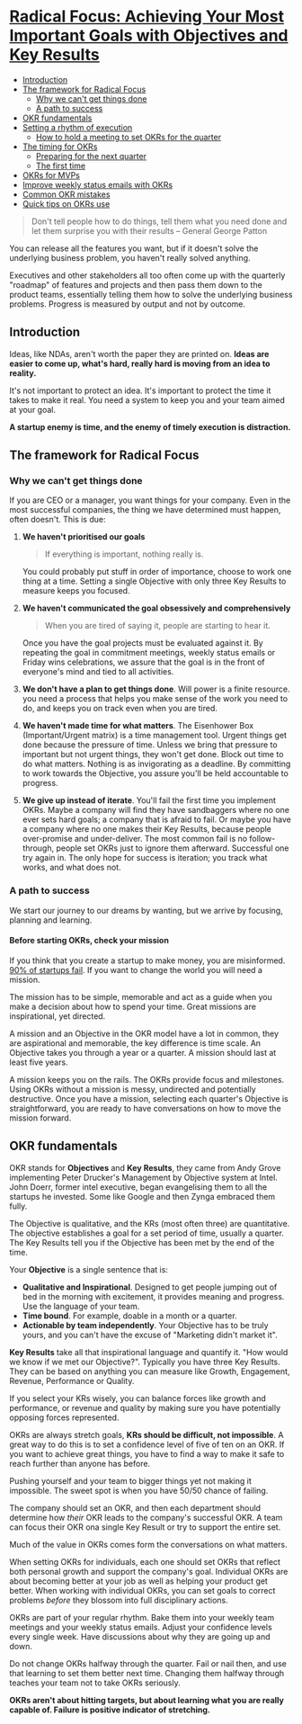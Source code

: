 # [Radical Focus: Achieving Your Most Important Goals with Objectives and Key Results](https://www.goodreads.com/book/show/28951428-radical-focus)

- [Introduction](#introduction)
- [The framework for Radical Focus](#the-framework-for-radical-focus)
    - [Why we can't get things done](#why-we-cant-get-things-done)
    - [A path to success](#a-path-to-success)
- [OKR fundamentals](#okr-fundamentals)
- [Setting a rhythm of execution](#setting-a-rhythm-of-execution)
    - [How to hold a meeting to set OKRs for the quarter](#how-to-hold-a-meeting-to-set-okrs-for-the-quarter)
- [The timing for OKRs](#the-timing-for-okrs)
    - [Preparing for the next quarter](#preparing-for-the-next-quarter)
    - [The first time](#the-first-time)
- [OKRs for MVPs](#okrs-for-mvps)
- [Improve weekly status emails with OKRs](#improve-weekly-status-emails-with-okrs)
- [Common OKR mistakes](#common-okr-mistakes)
- [Quick tips on OKRs use](#quick-tips-on-okrs-use)


> Don't tell people how to do things, tell them what you need done and let them surprise you with their results – General George Patton

You can release all the features you want, but if it doesn't solve the underlying business problem, you haven't really solved anything.

Executives and other stakeholders all too often come up with the quarterly "roadmap" of features and projects and then pass them down to the product teams, essentially telling them how to solve the underlying business problems. Progress is measured by output and not by outcome.


## Introduction

Ideas, like NDAs, aren't worth the paper they are printed on. **Ideas are easier to come up, what's hard, really hard is moving from an idea to reality.**

It's not important to protect an idea. It's important to protect the time it takes to make it real. You need a system to keep you and your team aimed at your goal.

**A startup enemy is time, and the enemy of timely execution is distraction.**

## The framework for Radical Focus

### Why we can't get things done

If you are CEO or a manager, you want things for your company. Even in the most successful companies, the thing we have determined must happen, often doesn't. This is due:
1. **We haven't prioritised our goals**
    > If everything is important, nothing really is.


    You could probably put stuff in order of importance, choose to work one thing at a time. Setting a single Objective with only three Key Results to measure keeps you focused.
2. **We haven't communicated the goal obsessively and comprehensively**
    > When you are tired of saying it, people are starting to hear it.


    Once you have the goal projects must be evaluated against it. By repeating the goal in commitment meetings, weekly status emails or Friday wins celebrations, we assure that the goal is in the front of everyone's mind and tied to all activities.
3. **We don't have a plan to get things done**. Will power is a finite resource. you need a process that helps you make sense of the work you need to do, and keeps you on track even when you are tired.

4. **We haven't made time for what matters**. The Eisenhower Box (Important/Urgent matrix) is a time management tool. Urgent things get done because the pressure of time. Unless we bring that pressure to important but not urgent things, they won't get done. Block out time to do what matters. Nothing is as invigorating as a deadline. By committing to work towards the Objective, you assure you'll be held accountable to progress.

5. **We give up instead of iterate**. You'll fail the first time you implement OKRs. Maybe a company will find they have sandbaggers where no one ever sets hard goals; a company that is afraid to fail. Or maybe you have a company where no one makes their Key Results, because people over-promise and under-deliver. The most common fail is no follow-through, people set OKRs just to ignore them afterward. Successful one try again in. The only hope for success is iteration; you track what works, and what does not.

### A path to success

We start our journey to our dreams by wanting, but we arrive by focusing, planning and learning.

#### Before starting OKRs, check your mission

If you  think that you create a startup to make money, you are misinformed. [90% of startups fail](https://www.allmandlaw.com/blog/2013/january/mapping-tech-startups.aspx). If you want to change the world you will need a mission.

The mission has to be simple, memorable and act as a guide when you make a decision about how to spend your time. Great missions are inspirational, yet directed.

A mission and an Objective in the OKR model have a lot in common, they are aspirational and memorable, the key difference is time scale. An Objective takes you through a year or a quarter. A mission should last at least five years.

A mission keeps you on the rails. The OKRs provide focus and milestones. Using OKRs without a mission is messy, undirected and potentially destructive. Once you have a mission, selecting each quarter's Objective is straightforward, you are ready to have conversations on how to move the mission forward.


## OKR fundamentals

OKR stands for **Objectives** and **Key Results**, they came from Andy Grove implementing Peter Drucker's Management by Objective system at Intel. John Doerr, former intel executive, began evangelising them to all the startups he invested. Some like Google and then Zynga embraced them fully.

The Objective is qualitative, and the KRs (most often three) are quantitative. The objective establishes a goal for a set period of time, usually a quarter. The Key Results tell you if the Objective has been met by the end of the time.

Your **Objective** is a single sentence that is:
* **Qualitative and Inspirational**. Designed to get people jumping out of bed in the morning with excitement, it provides meaning and progress. Use the language of your team.
* **Time bound**. For example, doable in a month or a quarter.
* **Actionable by team independently**. Your Objective has to be truly yours, and you can't have the excuse of "Marketing didn't market it".

**Key Results** take all that inspirational language and quantify it. "How would we know if we met our Objective?". Typically you have three Key Results. They can be based on anything you can measure like Growth, Engagement, Revenue, Performance or Quality.

If you select your KRs wisely, you can balance forces like growth and performance, or revenue and quality by making sure you have potentially opposing forces represented.

OKRs are always stretch goals, **KRs should be difficult, not impossible**. A great way to do this is to set a confidence level of five of ten on an OKR. If you want to achieve great things, you have to find a way to make it safe to reach further than anyone has before.

Pushing yourself and your team to bigger things yet not making it impossible. The sweet spot is when you have 50/50 chance of failing.

The company should set an OKR, and then each department should determine how _their_ OKR leads to the company's successful OKR. A team can focus their OKR ona  single Key Result or try to support the entire set.

Much of the value in OKRs comes form the conversations on what matters.

When setting OKRs for individuals, each one should set OKRs that reflect both personal growth and support the company's goal. Individual OKRs are about becoming better at your job as well as helping your product get better. When working with individual OKRs, you can set goals to correct problems _before_ they blossom into full disciplinary actions.

OKRs are part of your regular rhythm. Bake them into your weekly team meetings and your weekly status emails. Adjust your confidence levels every single week. Have discussions about why they are going up and down.

Do not change OKRs halfway through the quarter. Fail or nail then, and use that learning to set them better next time. Changing them halfway through teaches your team not to take OKRs seriously.

**OKRs aren't about hitting targets, but about learning what you are really capable of. Failure is positive indicator of stretching.**